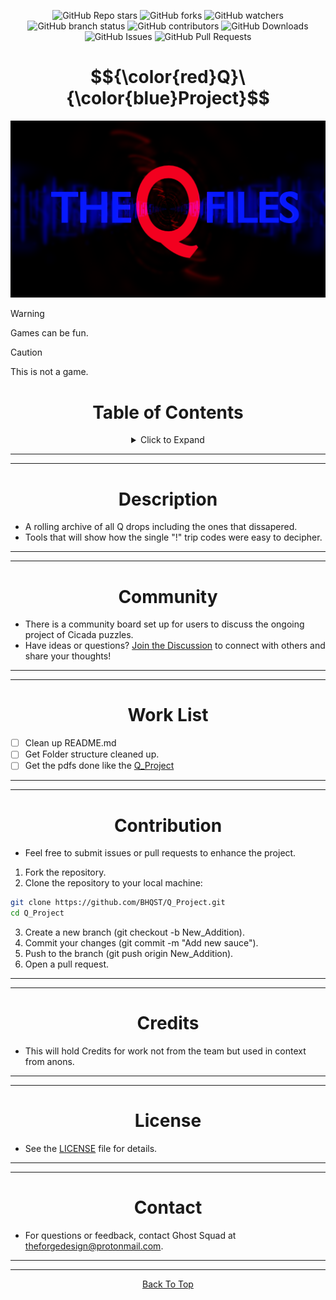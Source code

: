 <a id="top"></a>

<p align="center">
  <img src="https://img.shields.io/github/stars/BHQST/Q_Project" alt="GitHub Repo stars">
  <img src="https://img.shields.io/github/forks/BHQST/Q_Project" alt="GitHub forks">
  <img src="https://img.shields.io/github/watchers/BHQST/Q_Project" alt="GitHub watchers">
  <img src="https://img.shields.io/github/checks-status/BHQST/Q_Project/main" alt="GitHub branch status">
  <img src="https://img.shields.io/github/contributors-anon/BHQST/Q_Project" alt="GitHub contributors">
  <img src="https://img.shields.io/github/downloads/BHQST/Q_Project/total" alt="GitHub Downloads">
  <img src="https://img.shields.io/github/issues/BHQST/Q_Project" alt="GitHub Issues">
  <img src="https://img.shields.io/github/issues-pr/BHQST/Q_Project" alt="GitHub Pull Requests">
</p>

<h1 id="centered-header" align="center">$${\color{red}Q}\{\color{blue}Project}$$</h1> 

![Logo](Logo.png)

> [!WARNING]
> Games can be fun.

> [!CAUTION]
> This is not a game.

<h1 align="center">Table of Contents</h1>

<div align="center">
  <details>
    <summary>Click to Expand</summary>
    <ul align="left">
      <li><a href="#Description">Description</a></li>
      <li><a href="#Community">Community</a></li>
      <li><a href="#Work List">Work List</a></li>
      <li><a href="#Contribution">Contribution</a></li>
      <li><a href="#Credits">Credits</a></li>
      <li><a href="#License">License</a></li>
      <li><a href="#Contact">Contact</a></li>
    </ul>
  </details>
</div>

***
***

<h1 align="center">Description</h1>

 - A rolling archive of all Q drops including the ones that dissapered.
 - Tools that will show how the single "!" trip codes were easy to decipher.
 
 ***
 ***

<h1 align="center">Community</h1>

 - There is a community board set up for users to discuss the ongoing project of Cicada puzzles.
 - Have ideas or questions? [Join the Discussion](https://github.com/BHQST/Q_Project/B_project/discussions) to connect with others and share your thoughts!
	
***
***

<h1 align="center">Work List</h1>

 - [ ] Clean up README.md
 - [ ] Get Folder structure cleaned up.
 - [ ] Get the pdfs done like the [Q_Project](https://can-add-link.com)
	
***
***

<h1 align="center">Contribution</h1>

 - Feel free to submit issues or pull requests to enhance the project.

1. Fork the repository.
2. Clone the repository to your local machine:
```bash
git clone https://github.com/BHQST/Q_Project.git
cd Q_Project
```
3. Create a new branch (git checkout -b New_Addition).
4. Commit your changes (git commit -m "Add new sauce").
5. Push to the branch (git push origin New_Addition).
6. Open a pull request.

***
***

<h1 align="center">Credits</h1>

 - This will hold Credits for work not from the team but used in context from anons.

***
***

<h1 align="center">License</h1>

 - See the [LICENSE](LICENSE) file for details.

***
***

<h1 align="center">Contact</h1>

 - For questions or feedback, contact Ghost Squad at theforgedesign@protonmail.com.

***
***

<p align="center">
  <a href="#top">Back To Top</a>
</p>